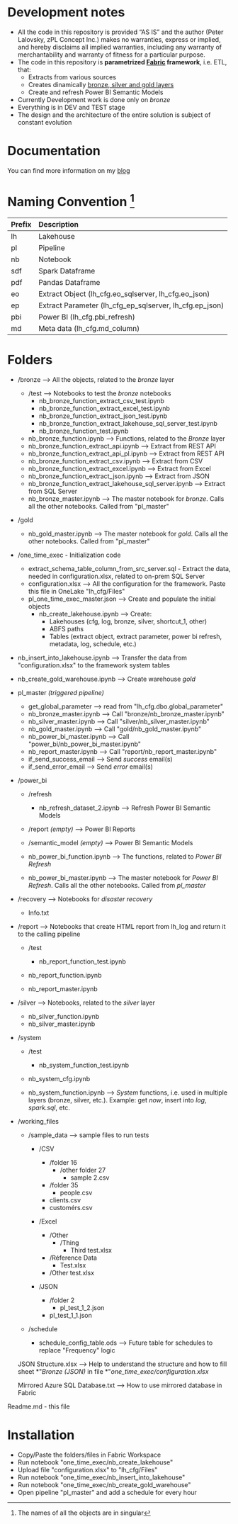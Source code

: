 # Development notes

- All the code in this repository is provided ​“AS IS” and the author (Peter Lalovsky, zPL Concept Inc.) makes no warranties, express or implied, and hereby disclaims all implied warranties, including any warranty of merchantability and warranty of fitness for a particular purpose.
- The code in this repository is **parametrized [Fabric](https://www.microsoft.com/en-us/microsoft-fabric) framework**, i.e. ETL, that:
  - Extracts from various sources
  - Creates dinamically [bronze, silver and gold layers](https://learn.microsoft.com/en-us/azure/databricks/lakehouse/medallion)
  - Create and refresh Power BI Semantic Models
- Currently Development work is done only on *bronze*
- Everything is in DEV and TEST stage
- The design and the architecture of the entire solution is subject of constant evolution

# Documentation
You can find more information on my [blog](https://peter.lalovsky.com/tag/fabric-framework)

# Naming Convention [^1]

Prefix | Description
:--- | :---
lh | Lakehouse  
pl | Pipeline  
nb | Notebook  
sdf | Spark Dataframe  
pdf | Pandas Dataframe  
eo | Extract Object (lh_cfg.eo_sqlserver, lh_cfg.eo_json)  
ep | Extract Parameter (lh_cfg_ep_sqlserver, lh_cfg.ep_json)  
pbi | Power BI (lh_cfg.pbi_refresh)  
md | Meta data (lh_cfg.md_column)

[^1]: The names of all the objects are in singular

# Folders

- /bronze --> All the objects, related to the *bronze* layer
  - /test --> Notebooks to test the *bronze* notebooks
    - nb_bronze_function_extract_csv_test.ipynb
    - nb_bronze_function_extract_excel_test.ipynb
    - nb_bronze_function_extract_json_test.ipynb
    - nb_bronze_function_extract_lakehouse_sql_server_test.ipynb
    - nb_bronze_function_test.ipynb
  - nb_bronze_function.ipynb --> Functions, related to the *Bronze* layer
  - nb_bronze_function_extract_api.ipynb --> Extract from REST API
  - nb_bronze_function_extract_api_pl.ipynb --> Extract from REST API
  - nb_bronze_function_extract_csv.ipynb --> Extract from CSV
  - nb_bronze_function_extract_excel.ipynb --> Extract from Excel
  - nb_bronze_function_extract_json.ipynb --> Extract from JSON
  - nb_bronze_function_extract_lakehouse_sql_server.ipynb --> Extract from SQL Server
  - nb_bronze_master.ipynb --> The master notebook for *bronze*. Calls all the other notebooks. Called from "pl_master"

- /gold
  - nb_gold_master.ipynb --> The master notebook for *gold*. Calls all the other notebooks. Called from "pl_master"

- /one_time_exec - Initialization code
  - extract_schema_table_column_from_src_server.sql - Extract the data, needed in configuration.xlsx, related to on-prem SQL Server
  - configuration.xlsx --> All the configuration for the framework. Paste this file in OneLake "lh_cfg/Files"
  - pl_one_time_exec_master.json --> Create and populate the initial objects
    - nb_create_lakehouse.ipynb --> Create:
      - Lakehouses (cfg, log, bronze, silver, shortcut_1, other)
      - ABFS paths
      - Tables (extract object, extract parameter, power bi refresh, metadata, log, schedule, etc.)
- nb_insert_into_lakehouse.ipynb --> Transfer the data from "configuration.xlsx" to the framework system tables
- nb_create_gold_warehouse.ipynb --> Create warehouse *gold*
  
- pl_master *(triggered pipeline)*
  - get_global_parameter --> read from "lh_cfg.dbo.global_parameter"
  - nb_bronze_master.ipynb --> Call "bronze/nb_bronze_master.ipynb"
  - nb_silver_master.ipynb --> Call "silver/nb_silver_master.ipynb"
  - nb_gold_master.ipynb --> Call "gold/nb_gold_master.ipynb"
  - nb_power_bi_master.ipynb --> Call "power_bi/nb_power_bi_master.ipynb"
  - nb_report_master.ipynb --> Call "report/nb_report_master.ipynb"
  - if_send_success_email --> Send *success* email(s)
  - if_send_error_email --> Send *error* email(s)
  
- /power_bi
  - /refresh
    - nb_refresh_dataset_2.ipynb --> Refresh Power BI Semantic Models
    
  - /report *(empty)* --> Power BI Reports
    
  - /semantic_model *(empty)* --> Power BI Semantic Models
    
  - nb_power_bi_function.ipynb --> The functions, related to *Power BI Refresh*
  - nb_power_bi_master.ipynb --> The master notebook for *Power BI Refresh*. Calls all the other notebooks. Called from *pl_master*
  
- /recovery --> Notebooks for *disaster recovery*
  - Info.txt

- /report --> Notebooks that create HTML report from lh_log and return it to the calling pipeline
  - /test
    - nb_report_function_test.ipynb
    
  - nb_report_function.ipynb
  - nb_report_master.ipynb
  
- /silver --> Notebooks, related to the *silver* layer
  - nb_silver_function.ipynb
  - nb_silver_master.ipynb
  
- /system
  - /test
    - nb_system_function_test.ipynb
  
  - nb_system_cfg.ipynb
  - nb_system_function.ipynb --> *System* functions, i.e. used in multiple layers (bronze, silver, etc.). Example: get *now*, insert into *log*, *spark.sql*, etc.
  
- /working_files
  - /sample_data --> sample files to run tests
    - /CSV
      - /folder 16
        - /other folder 27
          - sample 2.csv
      - /folder 35
        - people.csv
      - clients.csv
      - customérs.csv
    
    - /Excel
      - /Other
        - /Thing
          - Third test.xlsx
      - /Réference Data
        - Test.xlsx
      - /Other test.xlsx

    - /JSON
      - /folder 2
        - pl_test_1_2.json
      - pl_test_1_1.json

  - /schedule
    - schedule_config_table.ods --> Future table for schedules to replace "Frequency" logic
  
  JSON Structure.xlsx --> Help to understand the structure and how to fill sheet *"*Bronze (JSON)* in file *"*one_time_exec/configuration.xlsx*
  
  Mirrored Azure SQL Database.txt --> How to use mirrored database in Fabric

Readme.md - this file

# Installation

- Copy/Paste the folders/files in Fabric Workspace
- Run notebook "one_time_exec/nb_create_lakehouse"
- Upload file "configuration.xlsx" to "lh_cfg/Files"
- Run notebook "one_time_exec/nb_insert_into_lakehouse"
- Run notebook "one_time_exec/nb_create_gold_warehouse"
- Open pipeline "pl_master" and add a schedule for every hour